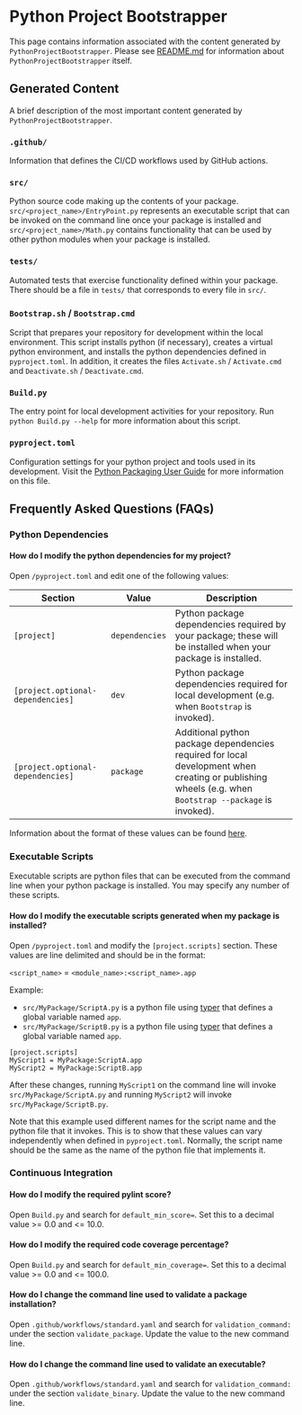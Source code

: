 # Python Project Bootstrapper

This page contains information associated with the content generated by `PythonProjectBootstrapper`. Please see [README.md](https://github.com/gt-sse-center/PythonProjectBootstrapper) for information about `PythonProjectBootstrapper` itself.

## Generated Content

A brief description of the most important content generated by `PythonProjectBootstrapper`.

### `.github/`

Information that defines the CI/CD workflows used by GitHub actions.

### `src/`

Python source code making up the contents of your package. `src/<project_name>/EntryPoint.py` represents an executable script that can be invoked on the command line once your package is installed and `src/<project_name>/Math.py` contains functionality that can be used by other python modules when your package is installed.

### `tests/`

Automated tests that exercise functionality defined within your package. There should be a file in `tests/` that corresponds to every file in `src/`.

### `Bootstrap.sh` / `Bootstrap.cmd`

Script that prepares your repository for development within the local environment. This script installs python (if necessary), creates a virtual python environment, and installs the python dependencies defined in `pyproject.toml`. In addition, it creates the files `Activate.sh` / `Activate.cmd` and `Deactivate.sh` / `Deactivate.cmd`.

### `Build.py`

The entry point for local development activities for your repository. Run `python Build.py --help` for more information about this script.

### `pyproject.toml`

Configuration settings for your python project and tools used in its development. Visit the [Python Packaging User Guide](https://packaging.python.org/en/latest/guides/writing-pyproject-toml/) for more information on this file.

## Frequently Asked Questions (FAQs)

### Python Dependencies

#### How do I modify the python dependencies for my project?

Open `/pyproject.toml` and edit one of the following values:

| Section | Value | Description |
| --- | --- | --- |
| `[project]` | `dependencies` | Python package dependencies required by your package; these will be installed when your package is installed. |
| `[project.optional-dependencies]` | `dev` | Python package dependencies required for local development (e.g. when `Bootstrap` is invoked). |
| `[project.optional-dependencies]` | `package` | Additional python package dependencies required for local development when creating or publishing wheels (e.g. when `Bootstrap --package` is invoked). |

Information about the format of these values can be found [here](https://peps.python.org/pep-0631/).

### Executable Scripts

Executable scripts are python files that can be executed from the command line when your python package is installed. You may specify any number of these scripts.

#### How do I modify the executable scripts generated when my package is installed?

Open `/pyproject.toml` and modify the `[project.scripts]` section. These values are line delimited and should be in the format:

`<script_name>` = `<module_name>:<script_name>.app`

Example:

- `src/MyPackage/ScriptA.py` is a python file using [typer](https://typer.tiangolo.com/) that defines a global variable named `app`.
- `src/MyPackage/ScriptB.py` is a python file using [typer](https://typer.tiangolo.com/) that defines a global variable named `app`.

```
[project.scripts]
MyScript1 = MyPackage:ScriptA.app
MyScript2 = MyPackage:ScriptB.app
```

After these changes, running `MyScript1` on the command line will invoke `src/MyPackage/ScriptA.py` and running `MyScript2` will invoke `src/MyPackage/ScriptB.py`.

Note that this example used different names for the script name and the python file that it invokes. This is to show that these values can vary independently when defined in `pyproject.toml`. Normally, the script name should be the same as the name of the python file that implements it.

### Continuous Integration

#### How do I modify the required pylint score?

Open `Build.py` and search for `default_min_score=`. Set this to a decimal value >= 0.0 and <= 10.0.

#### How do I modify the required code coverage percentage?

Open `Build.py` and search for `default_min_coverage=`. Set this to a decimal value >= 0.0 and <= 100.0.

#### How do I change the command line used to validate a package installation?

Open `.github/workflows/standard.yaml` and search for `validation_command: ` under the section `validate_package`. Update the value to the new command line.

#### How do I change the command line used to validate an executable?

Open `.github/workflows/standard.yaml` and search for `validation_command: ` under the section `validate_binary`. Update the value to the new command line.
